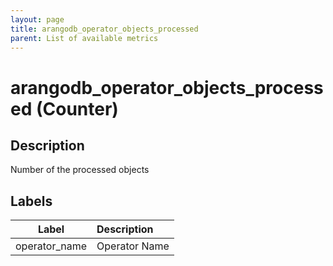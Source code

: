 ```yaml
---
layout: page
title: arangodb_operator_objects_processed
parent: List of available metrics
---
```


# arangodb_operator_objects_processed (Counter)

## Description

Number of the processed objects

## Labels

| Label | Description |
|:---:|:--- |
| operator_name | Operator Name |